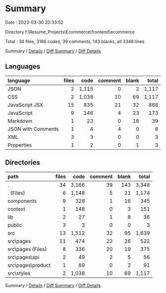 # Summary

Date : 2023-03-30 20:33:52

Directory f:\\Resume_Projects\\Ecommerce\\frontend\\ecommerce

Total : 34 files,  3166 codes, 39 comments, 143 blanks, all 3348 lines

Summary / [Details](details.md) / [Diff Summary](diff.md) / [Diff Details](diff-details.md)

## Languages
| language | files | code | comment | blank | total |
| :--- | ---: | ---: | ---: | ---: | ---: |
| JSON | 2 | 1,115 | 0 | 2 | 1,117 |
| CSS | 2 | 1,038 | 10 | 69 | 1,117 |
| JavaScript JSX | 15 | 835 | 21 | 32 | 888 |
| JavaScript | 9 | 146 | 4 | 23 | 173 |
| Markdown | 1 | 23 | 0 | 16 | 39 |
| JSON with Comments | 1 | 4 | 4 | 0 | 8 |
| XML | 3 | 3 | 0 | 0 | 3 |
| Properties | 1 | 2 | 0 | 1 | 3 |

## Directories
| path | files | code | comment | blank | total |
| :--- | ---: | ---: | ---: | ---: | ---: |
| . | 34 | 3,166 | 39 | 143 | 3,348 |
| . (Files) | 6 | 1,148 | 5 | 21 | 1,174 |
| components | 9 | 328 | 1 | 16 | 345 |
| context | 1 | 148 | 0 | 3 | 151 |
| lib | 2 | 27 | 1 | 8 | 36 |
| public | 3 | 3 | 0 | 0 | 3 |
| src | 13 | 1,512 | 32 | 95 | 1,639 |
| src\\pages | 11 | 474 | 22 | 26 | 522 |
| src\\pages (Files) | 8 | 336 | 20 | 19 | 375 |
| src\\pages\\api | 2 | 49 | 2 | 5 | 56 |
| src\\pages\\product | 1 | 89 | 0 | 2 | 91 |
| src\\styles | 2 | 1,038 | 10 | 69 | 1,117 |

Summary / [Details](details.md) / [Diff Summary](diff.md) / [Diff Details](diff-details.md)